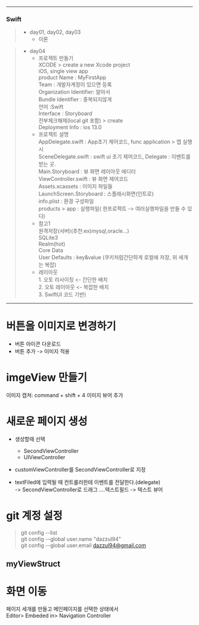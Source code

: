 ***

### Swift 
> * day01, day02, day03
>   + 이론 

> * day04
>     + 프로젝트 만들기  
> XCODE > create a new Xcode project  
> iOS, single view app    
> product Name : MyFirstApp   
> Team : 개발자계정이 있으면 등록  
> Organization Identifier: 알아서  
> Bundle Identifier : 중복되지않게  
> 언어 :Swift   
> Interface : Storyboard  
> 전부체크해제(local git 포함) > create  
> Deployment Info : ios 13.0
>   + 프로젝트 설명   
AppDelegate.swift : App초기 제어코드, func application > 앱 실행시     
SceneDelegate.swift : swift ui 초기 제어코드, Delegate : 이벤트를 받는 곳.  
Main.Storyboard : 뷰 화면 레이아웃 에디터  
ViewController.swift : 뷰 화면 제어코드  
Assets.xcassets : 이미지 파일들  
LaunchScreen.Storyboard : 스플래시화면(인트로)  
info.plist : 환경 구성파일  
products > app : 실행파일( 한프로젝트 -> 여러실행파일을 만들 수 있다)  
>   + 참고1     
            원격저장(서버)(추천:ex)mysql,oracle…)  
            SQLite3  
            Realm(hot)  
            Core Data  
            User Defaults : key&value (쿠키처럼간단하게 로컬에 저장, 위 세개는 복잡)  
>    + 레이아웃  
    1. 오토 리사이징 <- 간단한 배치  
    2. 오토 레이아웃 <- 복잡한 배치  
    3. SwiftUI 코드 기반)  
  

  
***


# 버튼을 이미지로 변경하기
+ 버튼 아이콘 다운로드   
+ 버튼 추가 -> 이미지 적용

# imgeView 만들기
이미지 캡쳐: command + shift + 4
이미지 뷰어 추가

# 새로운 페이지 생성

+ 생성할때 선택
    - SecondViewController  
    - UIViewController  

+ customViewController를 SecondViewController로 지정  
+ textFiled에 입력될 때 컨트롤러한테 이벤트를 전달한다.(delegate)   
-> SecondViewController로 드래그 ....텍스트필드 -> 텍스트 뷰어

# git 계정 설정
> git config --list  
> git config --global user.name "dazzul94"  
> git config --global user.email dazzul94@gmail.com  

## myViewStruct
# 화면 이동
페이지 세개를 만들고 메인페이지를 선택한 상태에서   
Editor> Embeded in> Navigation Controller